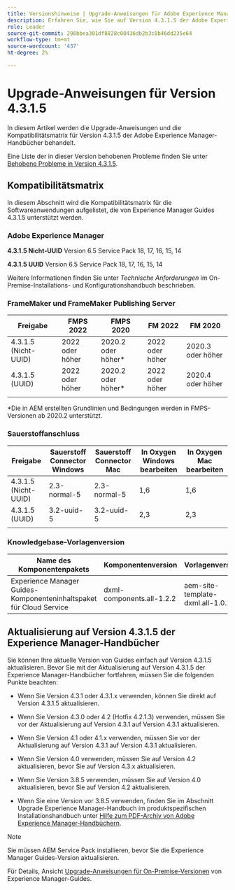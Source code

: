 ```yaml
---
title: Versionshinweise | Upgrade-Anweisungen für Adobe Experience Manager-Handbücher Version 4.3.1.5
description: Erfahren Sie, wie Sie auf Version 4.3.1.5 der Adobe Experience Manager-Handbücher aktualisieren.
role: Leader
source-git-commit: 296bbea301df8828c00436db2b3c8b46dd235e64
workflow-type: tm+mt
source-wordcount: '437'
ht-degree: 2%

---
```



# Upgrade-Anweisungen für Version 4.3.1.5

In diesem Artikel werden die Upgrade-Anweisungen und die Kompatibilitätsmatrix für Version 4.3.1.5 der Adobe Experience Manager-Handbücher behandelt.


Eine Liste der in dieser Version behobenen Probleme finden Sie unter [Behobene Probleme in Version 4.3.1.5](../release-info/fixed-issues-4-3-1-5.md).




## Kompatibilitätsmatrix

In diesem Abschnitt wird die Kompatibilitätsmatrix für die Softwareanwendungen aufgelistet, die von Experience Manager Guides 4.3.1.5 unterstützt werden.

### Adobe Experience Manager

**4.3.1.5 Nicht-UUID**
Version 6.5 Service Pack 18, 17, 16, 15, 14

**4.3.1.5 UUID**
Version 6.5 Service Pack 18, 17, 16, 15, 14

Weitere Informationen finden Sie unter *Technische Anforderungen* im On-Premise-Installations- und Konfigurationshandbuch beschrieben.

### FrameMaker und FrameMaker Publishing Server

| Freigabe | FMPS 2022 | FMPS 2020 | FM 2022 | FM 2020 |
| --- | --- | --- | --- | --- |
| 4.3.1.5 (Nicht-UUID) | 2022 oder höher | 2020.2 oder höher* | 2022 oder höher | 2020.3 oder höher |
| 4.3.1.5 (UUID) | 2022 oder höher | 2020.2 oder höher* | 2022 oder höher | 2020.4 oder höher |
| | | | |

*Die in AEM erstellten Grundlinien und Bedingungen werden in FMPS-Versionen ab 2020.2 unterstützt.

### Sauerstoffanschluss

| Freigabe | Sauerstoff Connector Windows | Sauerstoff Connector Mac | In Oxygen Windows bearbeiten | In Oxygen Mac bearbeiten |
| --- | --- | --- |--- |--- |
| 4.3.1.5 (Nicht-UUID) | 2.3-normal-5 | 2.3-normal-5 | 1,6 | 1,6 |
| 4.3.1.5 (UUID) | 3.2-uuid-5 | 3.2-uuid-5 | 2,3 | 2,3 |
|  |  |   |



### Knowledgebase-Vorlagenversion

| Name des Komponentenpakets | Komponentenversion | Vorlagenversion |
|---|---|---|
| Experience Manager Guides-Komponenteninhaltspaket für Cloud Service | dxml-components.all-1.2.2 | aem-site-template-dxml.all-1.0.15 |



## Aktualisierung auf Version 4.3.1.5 der Experience Manager-Handbücher


Sie können Ihre aktuelle Version von Guides einfach auf Version 4.3.1.5 aktualisieren. Bevor Sie mit der Aktualisierung auf Version 4.3.1.5 der Experience Manager-Handbücher fortfahren, müssen Sie die folgenden Punkte beachten:


- Wenn Sie Version 4.3.1 oder 4.3.1.x verwenden, können Sie direkt auf Version 4.3.1.5 aktualisieren.
- Wenn Sie Version 4.3.0 oder 4.2 (Hotfix 4.2.1.3) verwenden, müssen Sie vor der Aktualisierung auf Version 4.3.1 auf Version 4.3.1 aktualisieren.

- Wenn Sie Version 4.1 oder 4.1.x verwenden, müssen Sie vor der Aktualisierung auf Version 4.3.1 auf Version 4.3.1 aktualisieren.


- Wenn Sie Version 4.0 verwenden, müssen Sie auf Version 4.2 aktualisieren, bevor Sie auf Version 4.3.x aktualisieren.
- Wenn Sie Version 3.8.5 verwenden, müssen Sie auf Version 4.0 aktualisieren, bevor Sie auf Version 4.2 aktualisieren.
- Wenn Sie eine Version vor 3.8.5 verwenden, finden Sie im Abschnitt Upgrade Experience Manager-Handbuch im produktspezifischen Installationshandbuch unter [Hilfe zum PDF-Archiv von Adobe Experience Manager-Handbüchern](https://helpx.adobe.com/xml-documentation-for-experience-manager/archive.html).



>[!NOTE]
>
>Sie müssen AEM Service Pack installieren, bevor Sie die Experience Manager Guides-Version aktualisieren.

Für Details, Ansicht [Upgrade-Anweisungen für On-Premise-Versionen](../install-guide/upgrade-xml-documentation.md) von Experience Manager-Guides.

